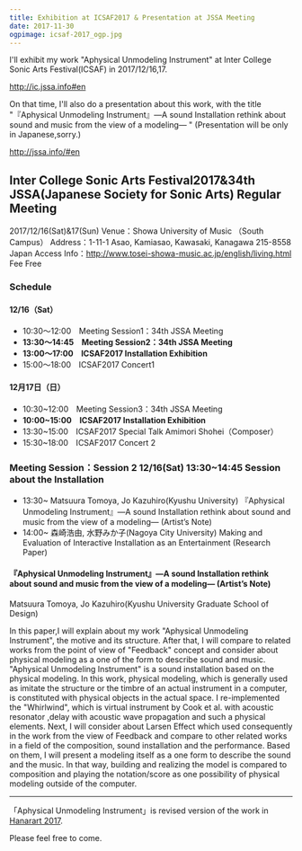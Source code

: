 ```yaml
---
title: Exhibition at ICSAF2017 & Presentation at JSSA Meeting
date: 2017-11-30
ogpimage: icsaf-2017_ogp.jpg
---
```


I'll exhibit my work "Aphysical Unmodeling Instrument" at Inter College Sonic Arts Festival(ICSAF) in 2017/12/16,17.

<http://ic.jssa.info#en>

On that time, I'll also do a presentation about this work, with the title "『Aphysical Unmodeling Instrument』―A sound Installation rethink about sound and music from the view of a modeling― " (Presentation will be only in Japanese,sorry.)

<http://jssa.info/#en>

<!--more-->

## Inter College Sonic Arts Festival2017&34th JSSA(Japanese Society for Sonic Arts) Regular Meeting

2017/12/16(Sat)&17(Sun)
Venue：Showa University of Music （South Campus）
Address：1-11-1 Asao, Kamiasao, Kawasaki, Kanagawa 215-8558 Japan
Access Info：<http://www.tosei-showa-music.ac.jp/english/living.html>
Fee Free

### Schedule

#### 12/16（Sat）

- 10:30〜12:00　Meeting Session1：34th JSSA Meeting
- **13:30〜14:45　Meeting Session2：34th JSSA Meeting**
- **13:00〜17:00　ICSAF2017 Installation Exhibition**
- 15:00〜18:00　ICSAF2017 Concert1

#### 12月17日（日）

- 10:30~12:00　Meeting Session3：34th JSSA Meeting
- **10:00~15:00　ICSAF2017 Installation Exhibition**
- 13:30~15:00　ICSAF2017 Special Talk Amimori Shohei（Composer）
- 15:30~18:00　ICSAF2017 Concert 2



### Meeting Session：Session 2 12/16(Sat) 13:30~14:45 Session about the Installation

- 13:30~ Matsuura Tomoya, Jo Kazuhiro(Kyushu University) 『Aphysical Unmodeling Instrument』―A sound Installation rethink about sound and music from the view of a modeling― (Artist’s Note)
- 14:00~ 森崎浩由, 水野みか子(Nagoya City University) Making and Evaluation of Interactive Installation as an Entertainment (Research Paper)

#### 『Aphysical Unmodeling Instrument』―A sound Installation rethink about sound and music from the view of a modeling― (Artist’s Note)

Matsuura Tomoya, Jo Kazuhiro(Kyushu University Graduate School of Design)

In this paper,I will explain about my work "Aphysical Unmodeling Instrument", the motive and its structure. After that, I will compare to related works from the point of view of "Feedback" concept and consider about physical modeling as a one of the form to describe sound and music.  "Aphysical Unmodeling Instrument" is a sound installation based on the physical modeling. In this work, physical modeling, which is generally used as imitate the structure or the timbre of an actual instrument in a computer, is constituted with physical objects in the actual space. I re-implemented the "Whirlwind", which is virtual instrument by Cook et al. with acoustic resonator ,delay with acoustic wave propagation and such a physical elements. Next, I will consider about Larsen Effect which used consequently in the work from the view of Feedback and compare to other related works in a field of the composition, sound installation and the performance. Based on them, I will present a modeling itself as a one form to describe the sound and the music. In that way, building and realizing the model is compared to composition and playing the notation/score as  one possibility of physical modeling outside of the computer.



---



「Aphysical Unmodeling Instrument」is revised version of the work in [Hanarart 2017](/info/hanarart2017).

Please feel free to come.
